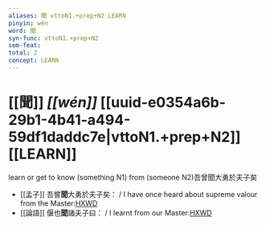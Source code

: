```yaml
---
aliases: 聞 vttoN1.+prep+N2 LEARN
pinyin: wén
word: 聞
syn-func: vttoN1.+prep+N2
sem-feat: 
total: 2
concept: LEARN 
---
```

# [[聞]] *[[wén]]*  [[uuid-e0354a6b-29b1-4b41-a494-59df1daddc7e|vttoN1.+prep+N2]] [[LEARN]]
learn or get to know (something N1) from (someone N2)吾曾聞大勇於夫子矣
 - [[孟子]] 吾嘗**聞**大勇於夫子矣： / I have once heard about supreme valour from the Master:[HXWD](https://hxwd.org/textview.html?location=KR1h0001_tls_003-12a.31)
 - [[論語]] 偃也**聞**諸夫子曰： / I learnt from our Master:[HXWD](https://hxwd.org/textview.html?location=KR1h0004_tls_017-9a.4)